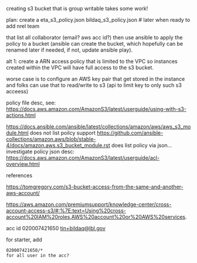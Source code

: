 

creating s3 bucket that is group writable takes some work!

plan:
create a 
eta_s3_policy.json
bildaq_s3_policy.json # later when ready to add nrel team

that list all collaborator (email?  aws acc id?)
then use ansible to apply the policy to a bucket
(ansible can create the bucket, which hopefully can be renamed later if needed, if not, update ansible play).

alt 1: create a ARN access policy that is limited to the VPC
so instances created within the VPC will have full access to the s3 bucket.

worse case is to configure an AWS key pair that get stored in the instance and folks can use that to read/write to s3 
(api to limit key to only such s3 acceess)


policy file desc, see:
https://docs.aws.amazon.com/AmazonS3/latest/userguide/using-with-s3-actions.html



https://docs.ansible.com/ansible/latest/collections/amazon/aws/aws_s3_module.html does not list poilcy support 
https://github.com/ansible-collections/amazon.aws/blob/stable-4/docs/amazon.aws.s3_bucket_module.rst does list policy via json... investigate
policy json desc: https://docs.aws.amazon.com/AmazonS3/latest/userguide/acl-overview.html



references

https://tomgregory.com/s3-bucket-access-from-the-same-and-another-aws-account/

https://aws.amazon.com/premiumsupport/knowledge-center/cross-account-access-s3/#:%7E:text=Using%20cross-account%20IAM%20roles,AWS%20account%20or%20AWS%20services.


acc id
020007421650
tin+bildaq@lbl.gov

for starter, add 
```
020007421650/* 
for all user in the acc? 
```
